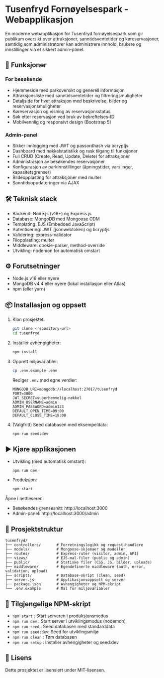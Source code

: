 # Tusenfryd Fornøyelsespark - Webapplikasjon

En moderne webapplikasjon for Tusenfryd fornøyelsespark som gir publikum oversikt over attraksjoner, sanntidsventetider og køreservasjoner, samtidig som administratorer kan administrere innhold, brukere og innstillinger via et sikkert admin-panel.

## 🚀 Funksjoner

### For besøkende
- Hjemmeside med parkoversikt og generell informasjon
- Attraksjonsliste med sanntidsventetider og filtreringsmuligheter
- Detaljside for hver attraksjon med beskrivelse, bilder og reservasjonsmuligheter
- Køreservasjon og visning av reservasjonsstatus
- Søk etter reservasjon ved bruk av bekreftelses-ID
- Mobilvennlig og responsivt design (Bootstrap 5)

### Admin-panel
- Sikker innlogging med JWT og passordhash via bcryptjs
- Dashboard med nøkkelstatistikk og rask tilgang til funksjoner
- Full CRUD (Create, Read, Update, Delete) for attraksjoner
- Administrasjon av besøkendes reservasjoner
- Konfigurasjon av parkinnstillinger (åpningstider, varslinger, kapasitetsgrenser)
- Bildeopplasting for attraksjoner med multer
- Sanntidsoppdateringer via AJAX

## 🛠️ Teknisk stack

- Backend: Node.js (v16+) og Express.js
- Database: MongoDB med Mongoose ODM
- Templating: EJS (Embedded JavaScript)
- Autentisering: JWT (jsonwebtoken) og bcryptjs
- Validering: express-validator
- Filopplasting: multer
- Middleware: cookie-parser, method-override
- Utvikling: nodemon for automatisk omstart

## ⚙️ Forutsetninger

- Node.js v16 eller nyere
- MongoDB v4.4 eller nyere (lokal installasjon eller Atlas)
- npm (eller yarn)

## 📦 Installasjon og oppsett

1. Klon prosjektet:
   ```bash
   git clone <repository-url>
   cd tusenfryd
   ```

2. Installer avhengigheter:
   ```bash
   npm install
   ```

3. Opprett miljøvariabler:
   ```bash
   cp .env.example .env
   ```
   Rediger `.env` med egne verdier:
   ```env
   MONGODB_URI=mongodb://localhost:27017/tusenfryd
   PORT=3000
   JWT_SECRET=superhemmelig-nøkkel
   ADMIN_USERNAME=admin
   ADMIN_PASSWORD=admin123
   DEFAULT_OPEN_TIME=09:00
   DEFAULT_CLOSE_TIME=18:00
   ```

4. (Valgfritt) Seed databasen med eksempeldata:
   ```bash
   npm run seed:dev
   ```

## ▶️ Kjøre applikasjonen

- Utvikling (med automatisk omstart):
  ```bash
  npm run dev
  ```

- Produksjon:
  ```bash
  npm start
  ```

Åpne i nettleseren:
- Besøkendes grensesnitt: http://localhost:3000
- Admin-panel: http://localhost:3000/admin

## 📁 Prosjektstruktur

```
tusenfryd/
├── controllers/       # Forretningslogikk og request-handlere
├── models/            # Mongoose-skjemaer og modeller
├── routes/            # Express-ruter (visitor, admin, API)
├── views/             # EJS-mal-filer (public og admin)
├── public/            # Statiske filer (CSS, JS, bilder, uploads)
├── middleware/        # Egendefinerte middleware (auth, error, validation, upload)
├── scripts/           # Database-skript (clean, seed)
├── server.js          # Applikasjonsoppsett og server
├── package.json       # Avhengigheter og NPM-skript
└── .env.example       # Mal for miljøvariabler
```

## 📜 Tilgjengelige NPM-skript

- `npm start`       : Start serveren i produksjonsmodus
- `npm run dev`     : Start server i utviklingsmodus (nodemon)
- `npm run seed`    : Seed databasen med standarddata
- `npm run seed:dev`: Seed for utviklingsmiljø
- `npm run clean`   : Tøm databasen
- `npm run setup`   : Installer avhengigheter og seed:dev

## 📝 Lisens

Dette prosjektet er lisensiert under MIT-lisensen.
